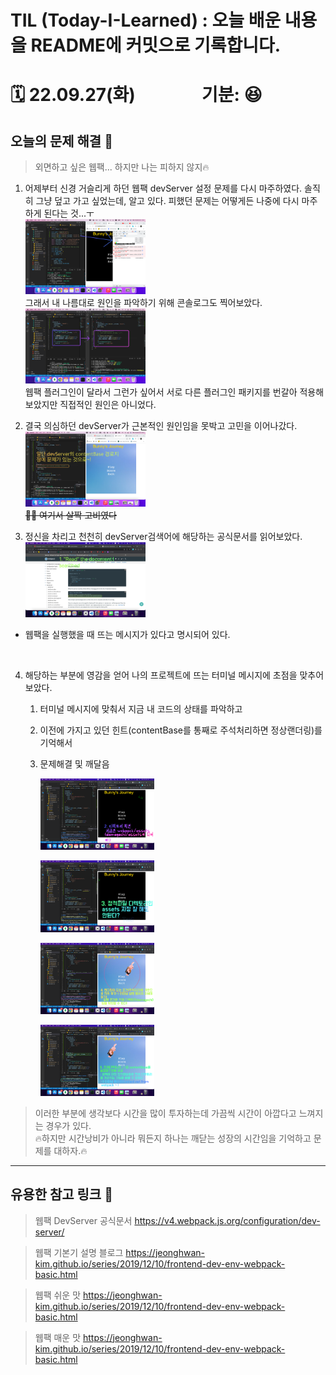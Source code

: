 
# TIL (Today-I-Learned) : 오늘 배운 내용을 README에 커밋으로 기록합니다.

<!-- 1️⃣ 날짜 및 기분 작성 -->
# 🗓 22.09.27(화) &nbsp;&nbsp;&nbsp;&nbsp;&nbsp;&nbsp;&nbsp;&nbsp;&nbsp;&nbsp;&nbsp;&nbsp;&nbsp;&nbsp; 기분: 😆





<!-- 2️⃣ 대표문장 작성 -->
오늘의 문제 해결 🐛
-------------
<!-- 강조라인 -->


<!-- 3️⃣ 배운 내용 요약 -->
<!-- > 소프트 스킬
1. flappy-bird 파트 완강
  * 응용해서 개별 프로젝트 시작
   -->
> 외면하고 싶은 웹팩... 하지만 나는 피하지 않지🔥
1. 어제부터 신경 거슬리게 하던 웹팩 devServer 설정 문제를 다시 마주하였다. 솔직히 그냥 덮고 가고 싶었는데, 알고 있다. 피했던 문제는 어떻게든 나중에 다시 마주하게 된다는 것...ㅜ     
   <img src="../src/image/220927/1debug.png" width="40%" height="30%" title="100px" alt="이미지제목"></img>     
그래서 내 나름대로 원인을 파악하기 위해 콘솔로그도 찍어보았다.    
   <img src="../src/image/220927/2trial.png" width="40%" height="30%" title="100px" alt="이미지제목"></img>     
웹팩 플러그인이 달라서 그런가 싶어서 서로 다른 플러그인 패키지를 번갈아 적용해보았지만 직접적인 원인은 아니었다.


2. 결국 의심하던 devServer가 근본적인 원인임을 못박고 고민을 이어나갔다.     
     <img src="../src/image/220927/3catch.png" width="40%" height="30%" title="100px" alt="이미지제목"></img>     
~~😵‍💫 여기서 살짝 고비였다~~     

3. 정신을 차리고 천천히 devServer검색어에 해당하는 공식문서를 읽어보았다.    
      <img src="../src/image/220927/4-1.png" width="40%" height="30%" title="100px" alt="이미지제목"></img>    
 *  웹팩을 실행했을 때 뜨는 메시지가 있다고 명시되어 있다.    

<br>

4. 해당하는 부분에 영감을 얻어 나의 프로젝트에 뜨는 터미널 메시지에 초점을 맞추어보았다.     
   1) 터미널 메시지에 맞춰서 지금 내 코드의 상태를 파악하고
   2) 이전에 가지고 있던 힌트(contentBase를 통째로 주석처리하면 정상랜더링)를 기억해서
   3) 문제해결 및 깨달음
   
      <img src="../src/image/220927/4-2.png" width="40%" height="30%" title="100px" alt="이미지제목"></img>        

      <img src="../src/image/220927/4-3.png" width="40%" height="30%" title="100px" alt="이미지제목"></img>     

      <img src="../src/image/220927/4-4.png" width="40%" height="30%" title="100px" alt="이미지제목"></img>     

      <img src="../src/image/220927/4-5.png" width="40%" height="30%" title="100px" alt="이미지제목"></img>     



> 이러한 부분에 생각보다 시간을 많이 투자하는데 가끔씩 시간이 아깝다고 느껴지는 경우가 있다.    
> 🔥하지만 시간낭비가 아니라 뭐든지 하나는 깨닫는 성장의 시간임을 기억하고 문제를 대하자.🔥

-----
유용한 참고 링크 🔗
-------------
> 웹팩 DevServer 공식문서
<https://v4.webpack.js.org/configuration/dev-server/>

> 웹팩 기본기 설명 블로그
<https://jeonghwan-kim.github.io/series/2019/12/10/frontend-dev-env-webpack-basic.html>

> 웹팩 쉬운 맛
<https://jeonghwan-kim.github.io/series/2019/12/10/frontend-dev-env-webpack-basic.html>

> 웹팩 매운 맛
<https://jeonghwan-kim.github.io/series/2019/12/10/frontend-dev-env-webpack-basic.html>











<!-- 🔴기타 마크다운 문법 참고 -->


<!-- <헤더>

# This is a H1
## This is a H2
### This is a H3
#### This is a H4
##### This is a H5
###### This is a H6 -->



<!-- <인덱스>

1. 첫번째
2. 두번째
3. 세번째

* 빨강
  * 녹색
    * 파랑

+ 빨강
  + 녹색
    + 파랑

- 빨강
  - 녹색
    - 파랑 -->



<!-- <줄 긋기>

* * *

***

*****

- - -

--------------------------------------- -->


<!-- <인용구>

> This is a first blockqute.
>	> This is a second blockqute.
>	>	> This is a third blockqute. -->

<!-- <문자굵기>

*single asterisks*
**double asterisks**
~~cancelline~~ -->



<!-- <이미지 삽입>

<img src="./img/jesus.jpeg" width="40%" height="30%" title="100px" alt="이미지제목"></img> -->


<!-- <코드박스>

```javascript
public class BootSpringBootApplication {
  public static void main(String[] args) {
    System.out.println("Hello, Honeymon");
  }
}
``` -->

<!-- <표>

First Header  | Second Header
------------- | -------------
Content Cell  | Content Cell
Content Cell  | Content Cell
-->


<!--<링크>

<http://google.com> -->